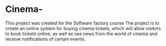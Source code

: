 # Cinema-
This project was created for the Software factory course  The project is to create an online system for buying cinema tickets, which will allow visitors to book tickets online, as well as see news from the world of cinema and receive notifications of certain events.
